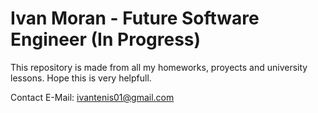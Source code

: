 # Ivan Moran - Future Software Engineer (In Progress)
This repository is made from all my homeworks, proyects and university lessons. Hope this is very helpfull.

Contact E-Mail: ivantenis01@gmail.com


